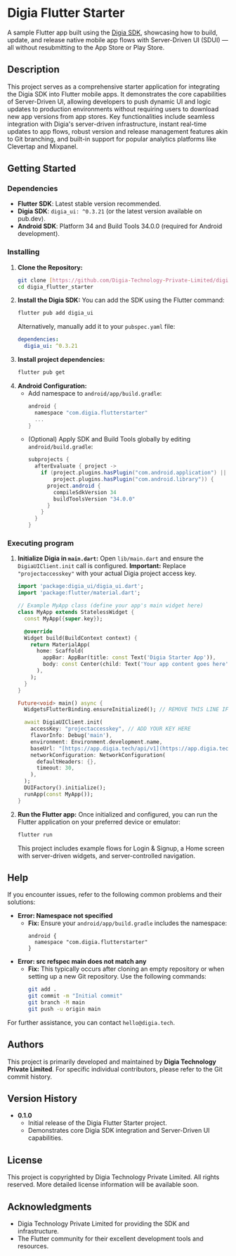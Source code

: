 # Digia Flutter Starter

A sample Flutter app built using the [Digia SDK](https://digia.tech), showcasing how to build, update, and release native mobile app flows with Server-Driven UI (SDUI) — all without resubmitting to the App Store or Play Store.

## Description

This project serves as a comprehensive starter application for integrating the Digia SDK into Flutter mobile apps. It demonstrates the core capabilities of Server-Driven UI, allowing developers to push dynamic UI and logic updates to production environments without requiring users to download new app versions from app stores. Key functionalities include seamless integration with Digia's server-driven infrastructure, instant real-time updates to app flows, robust version and release management features akin to Git branching, and built-in support for popular analytics platforms like Clevertap and Mixpanel.

## Getting Started

### Dependencies

* **Flutter SDK**: Latest stable version recommended.
* **Digia SDK**: `digia_ui: ^0.3.21` (or the latest version available on pub.dev).
* **Android SDK**: Platform 34 and Build Tools 34.0.0 (required for Android development).

### Installing

1.  **Clone the Repository:**
    ```bash
    git clone [https://github.com/Digia-Technology-Private-Limited/digia_flutter_starter.git](https://github.com/Digia-Technology-Private-Limited/digia_flutter_starter.git)
    cd digia_flutter_starter
    ```
2.  **Install the Digia SDK:**
    You can add the SDK using the Flutter command:
    ```bash
    flutter pub add digia_ui
    ```
    Alternatively, manually add it to your `pubspec.yaml` file:
    ```yaml
    dependencies:
      digia_ui: ^0.3.21
    ```
3.  **Install project dependencies:**
    ```bash
    flutter pub get
    ```
4.  **Android Configuration:**
    * Add namespace to `android/app/build.gradle`:
        ```gradle
        android {
          namespace "com.digia.flutterstarter"
          ...
        }
        ```
    * (Optional) Apply SDK and Build Tools globally by editing `android/build.gradle`:
        ```gradle
        subprojects {
          afterEvaluate { project ->
            if (project.plugins.hasPlugin("com.android.application") ||
                project.plugins.hasPlugin("com.android.library")) {
              project.android {
                compileSdkVersion 34
                buildToolsVersion "34.0.0"
              }
            }
          }
        }
        ```

### Executing program

1.  **Initialize Digia in `main.dart`:**
    Open `lib/main.dart` and ensure the `DigiaUIClient.init` call is configured.
    **Important:** Replace `"projectaccesskey"` with your actual Digia project access key.

    ```dart
    import 'package:digia_ui/digia_ui.dart';
    import 'package:flutter/material.dart';

    // Example MyApp class (define your app's main widget here)
    class MyApp extends StatelessWidget {
      const MyApp({super.key});

      @override
      Widget build(BuildContext context) {
        return MaterialApp(
          home: Scaffold(
            appBar: AppBar(title: const Text('Digia Starter App')),
            body: const Center(child: Text('Your app content goes here')),
          ),
        );
      }
    }

    Future<void> main() async {
      WidgetsFlutterBinding.ensureInitialized(); // REMOVE THIS LINE IF ALREADY INITIALIZED

      await DigiaUIClient.init(
        accessKey: "projectaccesskey", // ADD YOUR KEY HERE
        flavorInfo: Debug('main'),
        environment: Environment.development.name,
        baseUrl: "[https://app.digia.tech/api/v1](https://app.digia.tech/api/v1)",
        networkConfiguration: NetworkConfiguration(
          defaultHeaders: {},
          timeout: 30,
        ),
      );
      DUIFactory().initialize();
      runApp(const MyApp());
    }
    ```
2.  **Run the Flutter app:**
    Once initialized and configured, you can run the Flutter application on your preferred device or emulator:
    ```bash
    flutter run
    ```
    This project includes example flows for Login & Signup, a Home screen with server-driven widgets, and server-controlled navigation.

## Help

If you encounter issues, refer to the following common problems and their solutions:

* **Error: Namespace not specified**
    * **Fix:** Ensure your `android/app/build.gradle` includes the namespace:
        ```
        android {
          namespace "com.digia.flutterstarter"
        }
        ```
* **Error: src refspec main does not match any**
    * **Fix:** This typically occurs after cloning an empty repository or when setting up a new Git repository. Use the following commands:
        ```bash
        git add .
        git commit -m "Initial commit"
        git branch -M main
        git push -u origin main
        ```
For further assistance, you can contact `hello@digia.tech`.

## Authors

This project is primarily developed and maintained by **Digia Technology Private Limited**.
For specific individual contributors, please refer to the Git commit history.

## Version History

* **0.1.0**
    * Initial release of the Digia Flutter Starter project.
    * Demonstrates core Digia SDK integration and Server-Driven UI capabilities.

## License

This project is copyrighted by Digia Technology Private Limited. All rights reserved.
More detailed license information will be available soon.

## Acknowledgments

* Digia Technology Private Limited for providing the SDK and infrastructure.
* The Flutter community for their excellent development tools and resources.